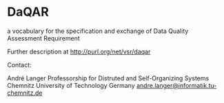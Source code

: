 # DaQAR
a vocabulary for the specification and exchange of Data Quality Assessment Requirement 

Further description at http://purl.org/net/vsr/daqar

Contact: 

André Langer
Professorship for Distruted and Self-Organizing Systems
Chemnitz University of Technology
Germany
andre.langer@informatik.tu-chemnitz.de
